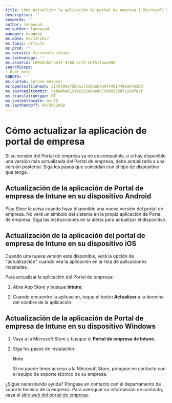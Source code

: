 ```yaml
---
title: Cómo actualizar la aplicación de portal de empresa | Microsoft Docs
description: ''
keywords: ''
author: lenewsad
ms.author: lanewsad
manager: dougeby
ms.date: 03/13/2017
ms.topic: article
ms.prod: ''
ms.service: microsoft-intune
ms.technology: ''
ms.assetid: c002bcb2-ae37-478d-acf3-2bf51faae490
searchScope:
- User help
ROBOTS: ''
ms.custom: intune-enduser
ms.openlocfilehash: 3176f09a7565a17230aeb7a9f44b14490264b2bd
ms.sourcegitcommit: 5eba4bad151be32346aedc7cbb0333d71934f8cf
ms.translationtype: HT
ms.contentlocale: es-ES
ms.lasthandoff: 04/16/2018
---
```

# <a name="how-to-update-the-company-portal-app"></a>Cómo actualizar la aplicación de portal de empresa

Si su versión del Portal de empresa ya no es compatible, o si hay disponible una versión más actualizada del Portal de empresa, debe actualizarla a una versión posterior. Siga los pasos que coincidan con el tipo de dispositivo que tenga.

## <a name="update-the-intune-company-portal-app-on-your-android-device"></a>Actualización de la aplicación de Portal de empresa de Intune en su dispositivo Android

Play Store le avisa cuando haya disponible una nueva versión del portal de empresa. No verá un símbolo del sistema en la propia aplicación de Portal de empresa. Siga las instrucciones en la alerta para actualizar el dispositivo.

## <a name="update-the-intune-company-portal-app-on-your-ios-device"></a>Actualización de la aplicación del portal de empresa de Intune en su dispositivo iOS

Cuando una nueva versión esté disponible, verá la opción de "actualización" cuando vea la aplicación en la lista de aplicaciones instaladas.  

Para actualizar la aplicación del Portal de empresa:

1. Abra App Store y busque **Intune**.

2. Cuando encuentre la aplicación, toque el botón **Actualizar** a la derecha del nombre de la aplicación.

## <a name="update-the-intune-company-portal-app-on-your-windows-device"></a>Actualización de la aplicación de Portal de empresa de Intune en su dispositivo Windows

1.  Vaya a la Microsoft Store y busque el **Portal de empresa de Intune**.

2.  Siga los pasos de instalación.

    > [!NOTE]
    > Si no puede tener acceso a la Microsoft Store, póngase en contacto con el equipo de soporte técnico de su empresa.


¿Sigue necesitando ayuda? Póngase en contacto con el departamento de soporte técnico de la empresa. Para averiguar su información de contacto, vaya al [sitio web del portal de empresa](https://portal.manage.microsoft.com#HelpDeskDialog).
